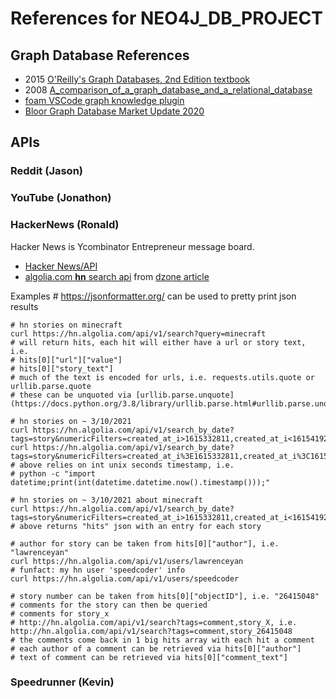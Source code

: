 # References for NEO4J_DB_PROJECT

## Graph Database References

- 2015 [O'Reilly's Graph Databases, 2nd Edition textbook](https://www.oreilly.com/library/view/graph-databases-2nd/9781491930885/)
- 2008 [A_comparison_of_a_graph_database_and_a_relational_database](A_comparison_of_a_graph_database_and_a_relational_.pdf)
- [foam VSCode graph knowledge plugin](https://github.com/foambubble/foam)
- [Bloor Graph Database Market Update 2020](https://info.cambridgesemantics.com/bloor-graph-database-market-update-2020)

## APIs

### Reddit (Jason)

### YouTube (Jonathon)

### HackerNews (Ronald)

Hacker News is Ycombinator Entrepreneur message board.

- [Hacker News/API](https://github.com/HackerNews/API)
- [algolia.com **hn** search api](https://hn.algolia.com/api) from [dzone article](https://dzone.com/articles/algolia-kindly-provides-a-hacker-news-search-api)

Examples # https://jsonformatter.org/ can be used to pretty print json results

    # hn stories on minecraft
    curl https://hn.algolia.com/api/v1/search?query=minecraft
    # will return hits, each hit will either have a url or story text, i.e.
    # hits[0]["url"]["value"]
    # hits[0]["story_text"]
    # much of the text is encoded for urls, i.e. requests.utils.quote or urllib.parse.quote
    # these can be unquoted via [urllib.parse.unquote](https://docs.python.org/3.8/library/urllib.parse.html#urllib.parse.unquote)

    # hn stories on ~ 3/10/2021 
    curl https://hn.algolia.com/api/v1/search_by_date?tags=story&numericFilters=created_at_i>1615332811,created_at_i<1615419211
    curl https://hn.algolia.com/api/v1/search_by_date?tags=story&numericFilters=created_at_i%3E1615332811,created_at_i%3C1615419211
    # above relies on int unix seconds timestamp, i.e.
    # python -c "import datetime;print(int(datetime.datetime.now().timestamp()));"

    # hn stories on ~ 3/10/2021 about minecraft
    curl https://hn.algolia.com/api/v1/search_by_date?tags=story&numericFilters=created_at_i>1615332811,created_at_i<1615419211&query=minecraft
    # above returns "hits" json with an entry for each story

    # author for story can be taken from hits[0]["author"], i.e. "lawrenceyan"
    curl https://hn.algolia.com/api/v1/users/lawrenceyan
    # funfact: my hn user 'speedcoder' info
    curl https://hn.algolia.com/api/v1/users/speedcoder

    # story number can be taken from hits[0]["objectID"], i.e. "26415048"
    # comments for the story can then be queried
    # comments for story_x
    # http://hn.algolia.com/api/v1/search?tags=comment,story_X, i.e.
    http://hn.algolia.com/api/v1/search?tags=comment,story_26415048
    # the comments come back in 1 big hits array with each hit a comment
    # each author of a comment can be retrieved via hits[0]["author"]
    # text of comment can be retrieved via hits[0]["comment_text"]

### Speedrunner (Kevin)
